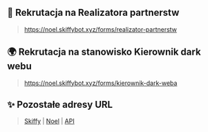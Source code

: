 ## 🤝 Rekrutacja na Realizatora partnerstw
> https://noel.skiffybot.xyz/forms/realizator-partnerstw

## 🌍 Rekrutacja na stanowisko Kierownik dark webu
> https://noel.skiffybot.xyz/forms/kierownik-dark-weba

## ✨ Pozostałe adresy URL
> [Skiffy](https://skiffybot.xyz) | [Noel](https://noel.skiffybot.xyz) | [API](https://api.skiffybot.xyz)